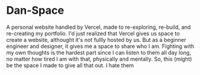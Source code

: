 # Dan-Space
A personal website handled by Vercel, made to re-exploring, re-build, and re-creating my portfolio. I'd just realized that Vercel gives us space to create a website, althought it's not fullly hosted by us. But as a beginner engineer and designer, it gives me a space to share who I am. Fighting with my own thoughts is the hardest part since I can listen to them all day long, no matter how tired I am with that, physically and mentally. So, this (might) be the space I made to give all that out. I hate them
